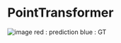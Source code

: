 # PointTransformer
![image](https://github.com/user-attachments/assets/44e26a69-b0f3-477a-a719-ee537017faf0)
red : prediction
blue : GT
